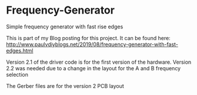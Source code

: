 # Frequency-Generator
Simple frequency generator with fast rise edges

This is part of my Blog posting for this project.
It can be found here: http://www.paulvdiyblogs.net/2019/08/frequency-generator-with-fast-edges.html

Version 2.1 of the driver code is for the first version of the hardware.
Version 2.2 was needed due to a change in the layout for the A and B frequency selection

The Gerber files are for the version 2 PCB layout
